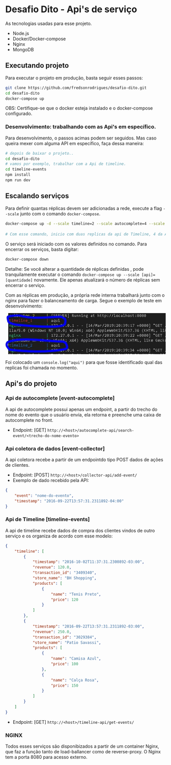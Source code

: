 # Desafio Dito - Api's de serviço

As tecnologias usadas para esse projeto.

- Node.js
- Docker/Docker-compose
- Nginx
- MongoDB

## Executando projeto

Para executar o projeto em produção, basta seguir esses passos:

``` sh
git clone https://github.com/fredsonrodrigues/desafio-dito.git
cd desafio-dito
docker-compose up
```
OBS: Certifique-se que o docker esteja instalado e o docker-compose configurado.

### Desenvolvimento: trabalhando com as Api's em específico.

Para desenvolvimento, o passos acimas podem ser seguidos. Mas caso queira mexer com alguma API em específico, faça dessa maneira: 

``` sh
# depois de baixar o projeto..
cd desafio-dito
# vamos por exemplo, trabalhar com a Api de timeline.
cd timeline-events
npm install
npm run dev
```

## Escalando serviços

Para definir quantas réplicas devem ser adicionadas a rede, execute a flag `--scale` junto com o comando `docker-compose`. 

``` sh
docker-compose up -d --scale timeline=2 --scale autocomplete=4 --scale collector=4

# Com esse comando, inicio com duas replicas da api de Timeline, 4 da Api de autocomplete e 4 da api coletora de dados.
```

O serviço será iniciado com os valores definidos no comando. Para encerrar os serviços, basta digitar:

``` sh
docker-compose down
```

Detalhe: Se você alterar a quantidade de réplicas definidas , pode tranquilamente executar o comando `docker-compose up --scale [api]=[quantidade]` novamente. Ele apenas atualizará o número de réplicas sem encerrar o serviço.

Com as réplicas em produção, a própria rede interna trabalhará junto com o nginx para fazer o balanceamento de carga. Segue o exemplo de teste em desenvolvimento: 

![Teste-rede](Docs/img/teste-scale.JPG)

Foi colocado um `console.log("aqui")` para que fosse identificado qual das replicas foi chamada no momento.

## Api's do projeto

### Api de autocomplete [event-autocomplete]
A api de autocomplete possui apenas um endpoint, a partir do trecho do nome do evento que o usuário envia, ela retorna e preenche uma caixa de autocomplete no front.

- Endpoint: [GET] `http://<host>/autocomplete-api/search-event/<trecho-do-nome-evento>` 

### Api coletora de dados [event-collector]
A api coletora recebe a partir de um endpointdo tipo POST dados de ações de clientes. 
- Endpoint: [POST] `http://<host>/collector-api/add-event/` 
- Exemplo de dado recebido pela API: 
```json
{
	"event": "nome-do-evento",
	"timestamp": "2016-09-22T13:57:31.2311892-04:00" 
}
```
### Api de Timeline [timeline-events]
A api de timeline recebe dados de compra dos clientes vindos de outro serviço e os organiza de acordo com esse modelo: 
```json
{
    "timeline": [
        {
            "timestamp": "2016-10-02T11:37:31.2300892-03:00",
            "revenue": 120.0,
            "transaction_id": "3409340",
            "store_name": "BH Shopping",
            "products": [
                {
                    "name": "Tenis Preto",
                    "price": 120
                }
            ]
        },
        {
            "timestamp": "2016-09-22T13:57:31.2311892-03:00",
            "revenue": 250.0,
            "transaction_id": "3029384",
            "store_name": "Patio Savassi",
            "products": [
                {
                    "name": "Camisa Azul",
                    "price": 100
                },
                {
                    "name": "Calça Rosa",
                    "price": 150
                }
            ]
        }
    ]
}
```
- Endpoint: [GET] `http://<host>/timeline-api/get-events/`


### NGINX

Todos esses serviços são disponibizados a partir de um container Nginx, que faz a função tanto de load-ballancer como de reverse-proxy. O Nginx tem a porta 8080 para acesso externo.